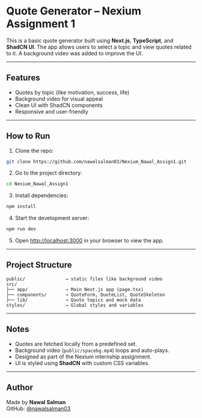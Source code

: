 # Quote Generator – Nexium Assignment 1

This is a basic quote generator built using **Next.js**, **TypeScript**, and **ShadCN UI**. The app allows users to select a topic and view quotes related to it. A background video was added to improve the UI.

---

## Features

- Quotes by topic (like motivation, success, life)
- Background video for visual appeal
- Clean UI with ShadCN components
- Responsive and user-friendly

---

## How to Run

1. Clone the repo:

```bash
git clone https://github.com/nawalsalman03/Nexium_Nawal_Assign1.git
```

2. Go to the project directory:

```bash
cd Nexium_Nawal_Assign1
```

3. Install dependencies:

```bash
npm install
```

4. Start the development server:

```bash
npm run dev
```

5. Open [http://localhost:3000](http://localhost:3000) in your browser to view the app.

---

## Project Structure

```
public/               → static files like background video
src/
├── app/              → Main Next.js app (page.tsx)
├── components/       → QuoteForm, QuoteList, QuoteSkeleton
├── lib/              → Quote topics and mock data
styles/               → Global styles and variables
```

---

## Notes

- Quotes are fetched locally from a predefined set.
- Background video (`public/spacebg.mp4`) loops and auto-plays.
- Designed as part of the Nexium internship assignment.
- UI is styled using **ShadCN** with custom CSS variables.

---

## Author

Made by **Nawal Salman**  
GitHub: [@nawalsalman03](https://github.com/nawalsalman03)

